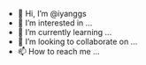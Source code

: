 - 👋 Hi, I’m @iyanggs
- 👀 I’m interested in ...
- 🌱 I’m currently learning ...
- 💞️ I’m looking to collaborate on ...
- 📫 How to reach me ...

<!---
iyanggs/iyanggs is a ✨ special ✨ repository because its `README.md` (this file) appears on your GitHub profile.
You can click the Preview link to take a look at your changes.
--->
